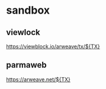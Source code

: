 # sandbox

## viewlock
https://viewblock.io/arweave/tx/${TX}

## parmaweb
https://arweave.net/${TX}
